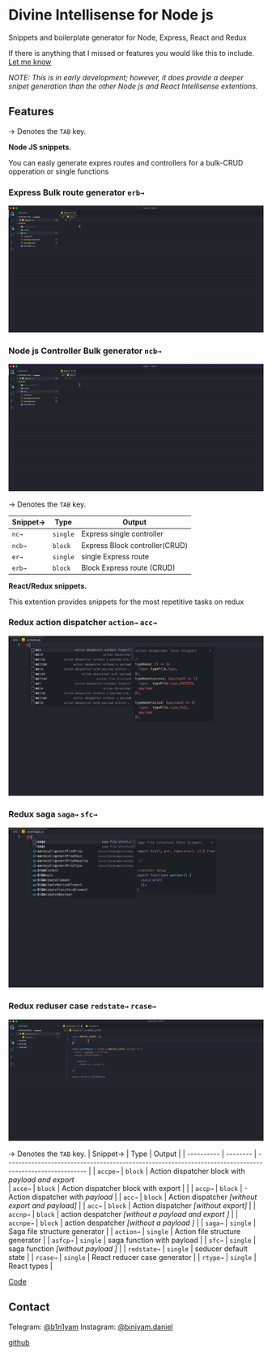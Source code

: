  
# Divine Intellisense for Node js #



Snippets and boilerplate generator for Node, Express, React and Redux



If there is anything that I missed or features you would like this to include. [Let me know](https://github.com/b1n1yam/divine-intellisense-for-nodejs/issues)

*NOTE: This is in early development; however, it does provide a deeper snipet generation than the other Node js and React Intellisense extentions.*

## Features

→ Denotes the `TAB` key.

**Node JS snippets.**

You can easly generate expres routes and controllers for a bulk-CRUD opperation or single functions

### Express Bulk route generator ```erb→```


![screen-gif](./assets/express_route.gif)

### Node js Controller Bulk generator ```ncb→```


![screen-gif](./assets/express_route.gif)

→ Denotes the `TAB` key.

| Snippet→   | Type  | Output                                                                                                  |
| ---------- | --------   | ------------------------------------------------------------------------------------------------------- |
| `nc→`     | `single`       |  Express single controller                                                                                |
| `ncb→`  | `block`      |  Express Block controller(CRUD)                                                                             |
| `er→`  | `single`      |  single Express route                                                                            |
| `erb→`  | `block`      |  Block Express route (CRUD)                                                                                  |

**React/Redux snippets.**

This extention provides snippets for the most repetitive tasks on redux 


### Redux action dispatcher ```action→``` ```acc→```

![screen-gif](./assets/action.gif)

### Redux saga  ```saga→``` ```sfc→```

![screen-gif](./assets/saga.gif)

### Redux reduser case  ```redstate→``` ```rcase→```

![screen-gif](./assets/react_reducer.gif)

→ Denotes the `TAB` key.
| Snippet→   | Type  | Output                                                                                                  |
| ---------- | --------   | ------------------------------------------------------------------------------------------------------- |
| `accpe→`  | `block`      |  Action dispatcher block with *payload and export*    
| `acce→`     | `block`       |  Action dispatcher block with export                                                                              |                                                                   |
| `accp→`  | `block`      |  - Action dispatcher with *payload*                                                                         |
| `acc→`  | `block`      |  Action dispatcher *[without export and payload]*                                                                                  |
| `acc→`  | `block`      |  Action dispatcher *[without export]*                                                                                  |
| `accnp→`  | `block`      |  action despatcher *[without a payload and export  ]*                                                                                |
| `accnpe→`  | `block`      |  action despatcher *[without a payload  ]*                                                                                |
| `saga→`  | `single`      |  Saga file structure generator                                                                                |
| `action→`  | `single`      |  Action file structure generator                                                                                |
| `asfcp→`  | `single`      |  saga function with payload                                                                              |
| `sfc→`  | `single`      |  saga function *[without payload ]*                                                                             |
| `redstate→`  | `single`      |  seducer default state                                                                     |
| `rcase→`  | `single`      |  React reducer case generator                                                                   |
| `rtype→`  | `single`      |  React types                                                                   |



 [Code](https://github.com/b1n1yam/divine-intellisense-for-nodejs)
## Contact ##

Telegram: [@b1n1yam](https://t.me/b1n1yam)
Instagram: [@biniyam.daniel](https://www.instagram.com/biniyam.daniel)

[github](https://github.com/b1n1yam/)
